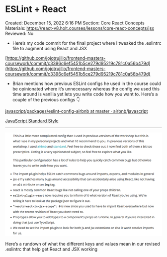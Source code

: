 # ESLint + React

Created: December 15, 2022 6:16 PM
Section: Core React Concepts
Materials: https://react-v8.holt.courses/lessons/core-react-concepts/jsx
Reviewed: No

- Here’s my code commit for the final project where I tweaked the .eslintrc file to augment using React and JSX

[https://github.com/jojotrujillo/frontend-masters-coursework/commit/c3396c6ef5451b5ce279d95219c781c0a56b479d](https://github.com/jojotrujillo/frontend-masters-coursework/commit/c3396c6ef5451b5ce279d95219c781c0a56b479d)

- Brian mentions how previous ESLint configs he used in the course could be opinionated where it’s unnecessary whereas the config we used this time around is vanilla yet lets you write code how you want to. Here’s a couple of the previous configs 👇

[javascript/packages/eslint-config-airbnb at master · airbnb/javascript](https://github.com/airbnb/javascript/tree/master/packages/eslint-config-airbnb)

[JavaScript Standard Style](https://standardjs.com/)

---

![Here’s a rundown of what the different keys and values mean in our revised .eslintrc that help get React and JSX working](ESLint%20+%20React%2077787cddae064a5c87f9b79d64283674/Untitled.png)

Here’s a rundown of what the different keys and values mean in our revised .eslintrc that help get React and JSX working